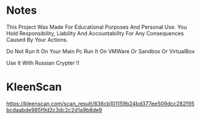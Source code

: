 # Notes

This Project Was Made For Educational Purposes And Personal Use. You Hold Responsibility, Liability And Accountability For Any Consequences Caused By Your Actions.

Do Not Run It On Your Main Pc Run It On VMWare Or Sandbox Or VirtualBox

Use It With Russian Crypter !!


# KleenScan

https://kleenscan.com/scan_result/836cb101159b24bd377ee509dcc282f95bcdaabde985f9d2c3dc2c2d1a9b8de9

